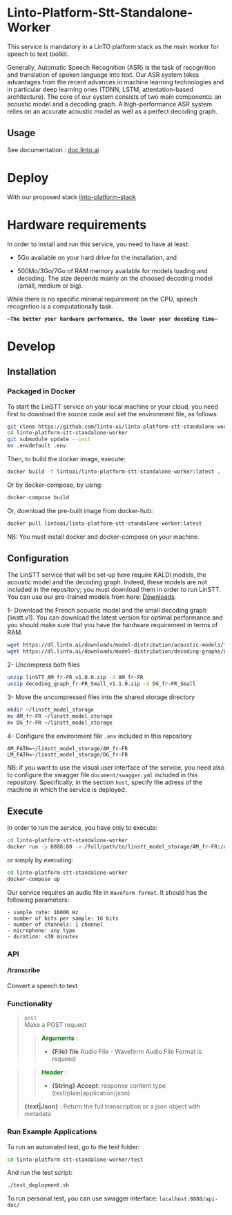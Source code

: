 # Linto-Platform-Stt-Standalone-Worker

This service is mandatory in a LinTO platform stack as the main worker for speech to text toolkit.

Generally, Automatic Speech Recognition (ASR) is the task of recognition and translation of spoken language into text. Our ASR system takes advantages from the recent advances in machine learning technologies and in particular deep learning ones (TDNN, LSTM, attentation-based architecture). The core of our system consists of two main components: an acoustic model and a decoding graph. A high-performance ASR system relies on an accurate acoustic model as well as a perfect decoding graph.

## Usage
See documentation : [doc.linto.ai](https://doc.linto.ai)

# Deploy

With our proposed stack [linto-platform-stack](https://github.com/linto-ai/linto-platform-stack)

# Hardware requirements
In order to install and run this service, you need to have at least:

* 5Go available on your hard drive for the installation, and

* 500Mo/3Go/7Go of RAM memory available for models loading and decoding. The size depends mainly on the choosed decoding model (small, medium or big).

While there is no specific minimal requirement on the CPU, speech recognition is a computationally task.

**`—The better your hardware performance, the lower your decoding time—`**

# Develop

## Installation

### Packaged in Docker
To start the LinSTT service on your local machine or your cloud, you need first to download the source code and set the environment file, as follows:

```bash
git clone https://github.com/linto-ai/linto-platform-stt-standalone-worker
cd linto-platform-stt-standalone-worker
git submodule update --init
mv .envdefault .env
```

Then, to build the docker image, execute:

```bash
docker build -t lintoai/linto-platform-stt-standalone-worker:latest .
```

Or by docker-compose, by using:
```bash
docker-compose build
```


Or, download the pre-built image from docker-hub:

```bash
docker pull lintoai/linto-platform-stt-standalone-worker:latest
```

NB: You must install docker and docker-compose on your machine.

## Configuration
The LinSTT service that will be set-up here require KALDI models, the acoustic model and the decoding graph. Indeed, these models are not included in the repository; you must download them in order to run LinSTT. You can use our pre-trained models from here: [Downloads](https://doc.linto.ai/#/services/linstt_download).

1- Download the French acoustic model and the small decoding graph (linstt.v1). You can download the latest version for optimal performance and you should make sure that you have the hardware requirement in terms of RAM.

```bash
wget https://dl.linto.ai/downloads/model-distribution/acoustic-models/fr-FR/linSTT_AM_fr-FR_v1.0.0.zip
wget https://dl.linto.ai/downloads/model-distribution/decoding-graphs/LVCSR/fr-FR/decoding_graph_fr-FR_Small_v1.1.0.zip
```

2- Uncompress both files

```bash
unzip linSTT_AM_fr-FR_v1.0.0.zip -d AM_fr-FR
unzip decoding_graph_fr-FR_Small_v1.1.0.zip -d DG_fr-FR_Small
```

3- Move the uncompressed files into the shared storage directory

```bash
mkdir ~/linstt_model_storage
mv AM_fr-FR ~/linstt_model_storage
mv DG_fr-FR ~/linstt_model_storage
```

4- Configure the environment file `.env` included in this repository

    AM_PATH=~/linstt_model_storage/AM_fr-FR
    LM_PATH=~/linstt_model_storage/DG_fr-FR

NB: if you want to use the visual user interface of the service, you need also to configure the swagger file `document/swagger.yml` included in this repository. Specifically, in the section `host`, specify the adress of the machine in which the service is deployed.

## Execute
In order to run the service, you have only to execute:

```bash
cd linto-platform-stt-standalone-worker
docker run -p 8888:80 -v /full/path/to/linstt_model_storage/AM_fr-FR:/opt/models/AM -v /full/path/to/linstt_model_storage/DG_fr-FR:/opt/models/LM -v /full/path/to/linto-platform-stt-standalone-worker/document/swagger.yml:/opt/swagger.yml -e SWAGGER_PATH="/opt/swagger.yml" lintoai/linto-platform-stt-standalone-worker:latest
```

or simply by executing:
```bash
cd linto-platform-stt-standalone-worker
docker-compose up
```

Our service requires an audio file in `Waveform format`. It should has the following parameters:

    - sample rate: 16000 Hz
    - number of bits per sample: 16 bits
    - number of channels: 1 channel
    - microphone: any type
    - duration: <30 minutes

### API
<!-- tabs:start -->

#### /transcribe

Convert a speech to text

### Functionality
>  `post`  <br>
> Make a POST request
>>  <b  style="color:green;">Arguments</b> :
>>  -  **{File} file** Audio File - Waveform Audio File Format is required

>
>>  <b  style="color:green;">Header</b> :
>>  -  **{String} Accept**: response content type (text/plain|application/json)
>
>  **{text|Json}** : Return the full transcription or a json object with metadata

<!-- tabs:end -->


### Run Example Applications
To run an automated test, go to the test folder:

```bash
cd linto-platform-stt-standalone-worker/test
```

And run the test script:

```bash
./test_deployment.sh
```

To run personal test, you can use swagger interface: `localhost:8888/api-doc/`